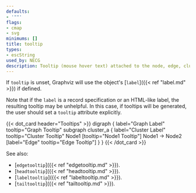 ```yaml
---
defaults:
- '""'
flags:
- cmap
- svg
minimums: []
title: tooltip
types:
- escString
used_by: NECG
description: Tooltip (mouse hover text) attached to the node, edge, cluster, or graph
---
```


If `tooltip` is unset, Graphviz will use the object's [`label`]({{< ref "label.md" >}}) if defined.

Note
that if the `label` is a record specification or an HTML-like label, the
resulting tooltip may be unhelpful. In this case, if tooltips will be
generated, the user should set a `tooltip` attribute explicitly.

{{< dot_card header="Tooltips" >}}
digraph {
  label="Graph Label"
  tooltip="Graph Tooltip"
  subgraph cluster_a {
    label="Cluster Label"
    tooltip="Cluster Tooltip"
    Node1 [tooltip="Node1 Tooltip"]
    Node1 -> Node2 [label="Edge" tooltip="Edge Tooltip"]
  }
}
{{< /dot_card >}}

See also:

- [`edgetooltip`]({{< ref "edgetooltip.md" >}}).
- [`headtooltip`]({{< ref "headtooltip.md" >}}).
- [`labeltooltip`]({{< ref "labeltooltip.md" >}}).
- [`tailtooltip`]({{< ref "tailtooltip.md" >}}).
